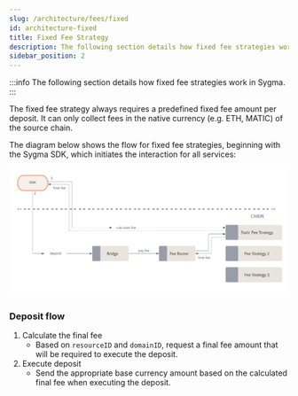 ```yaml
---
slug: /architecture/fees/fixed
id: architecture-fixed
title: Fixed Fee Strategy
description: The following section details how fixed fee strategies work in Sygma.
sidebar_position: 2
---
```


:::info
The following section details how fixed fee strategies work in Sygma.
:::

The fixed fee strategy always requires a predefined fixed fee amount per deposit. It can only collect fees in the native currency (e.g. ETH, MATIC) of the source chain.

The diagram below shows the flow for fixed fee strategies, beginning with the Sygma SDK, which initiates the interaction for all services:

![](../../../static/assets/static-fee-general.png)

### Deposit flow
1. Calculate the final fee
     - Based on `resourceID` and `domainID`, request a final fee amount that will be required to execute the deposit.
2. Execute deposit
     - Send the appropriate base currency amount based on the calculated final fee when executing the deposit.